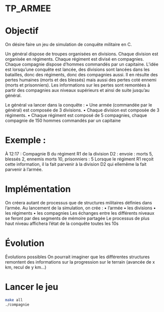 # TP_ARMEE

# Objectif
On désire faire un jeu de simulation de conquête militaire en C.

Un général dispose de troupes organisées en divisions. Chaque division est organisée en régiments. Chaque régiment est divisé en compagnies. Chaque compagnie dispose d’hommes commandés par un capitaine. L’idée est lorsqu’une conquête est lancée, des divisions sont lancées dans les batailles, donc des régiments, donc des compagnies aussi. Il en résulte des pertes humaines (morts et des blessés) mais aussi des pertes coté ennemi (morts et prisonniers). Les informations sur les pertes sont remontées à partir des compagnies aux niveaux supérieurs et ainsi de suite jusqu’au général.


Le général va lancer dans la conquête : • Une armée (commandée par le général) est composée de 3 divisions. • Chaque division est composée de 3 régiments. • Chaque régiment est composé de 5 compagnies, chaque compagnie de 150 hommes commandés par un capitaine



# Exemple :

À 12:17 : Compagnie B du régiment R1 de la division D2 : envoie : morts 5, blessés 2, ennemis morts 10, prisonniers : 5 Lorsque le régiment R1 reçoit cette information, il la fait parvenir à la division D2 qui ellemême la fait parvenir à l’armée.

# Implémentation

On créera autant de processus que de structures militaires définies dans l’armée. Au lancement de la simulation, on crée : • l’armée • les divisions • les régiments • les compagnies Les échanges entre les différents niveaux se feront par des segments de mémoire partagée Le processus de plus haut niveau affichera l’état de la conquête toutes les 10s


# Évolution

Évolutions possibles On pourrait imaginer que les différentes structures remontent des informations sur la progression sur le terrain (avancée de x km, recul de y km...)


# Lancer le jeu 


```bash
make all
./compagnie
```


